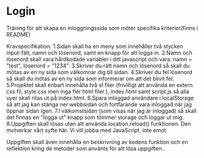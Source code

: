 # Login
Träning för att skapa en inloggningssida som möter specifika kriterier(finns i README)

Kravspecifikation:
1.Sidan skall ha en meny som innehåller två stycken input-fält,  namn och lösenord, samt en knapp för att logga in.
2.Namn och lösenord skall vara hårdkodade variabler i ditt javascript och vara: namn = "test", lösenord = "1234".
3.Skriver du rätt namn och lösenord så skall du mötas av en ny sida som välkomnar dig till sidan.
4.Skriver du fel lösenord så skall du mötas av en ny sida som informerar om att det blivit fel.
5.Projektet skall enbart innehålla två st filer (frivilligt att använda en extern css fil, style.css men inga fler html filer.), index.html samt script.js så alla vyer skall ritas ut på index.html.
6.Spara inloggad användare i localStorage så att jag kan stänga ner webbsidan och fortfarande vara inloggad när jag öppnar sidan igen.
7.I välkomstsidan (som visas när jag är inloggad) så skall det finnas en "logga ut" knapp som tömmer storage och loggar ut mig.
8.Uppgiften skall lösas utan att använda location.reload() funktionen. Den motverkar vårt syfte här. Vi vill jobba med JavaScript, inte emot.


Uppgiften skall även innehålla en beskrivning av kodens funktion och en reflektion kring de metoder som använts för att lösa uppgiften..
